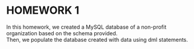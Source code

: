 # HOMEWORK 1

In this homework, we created a MySQL database of a non-profit organization based on the schema provided. <br> Then, we populate the database created with data using dml statements.

 
 
 
